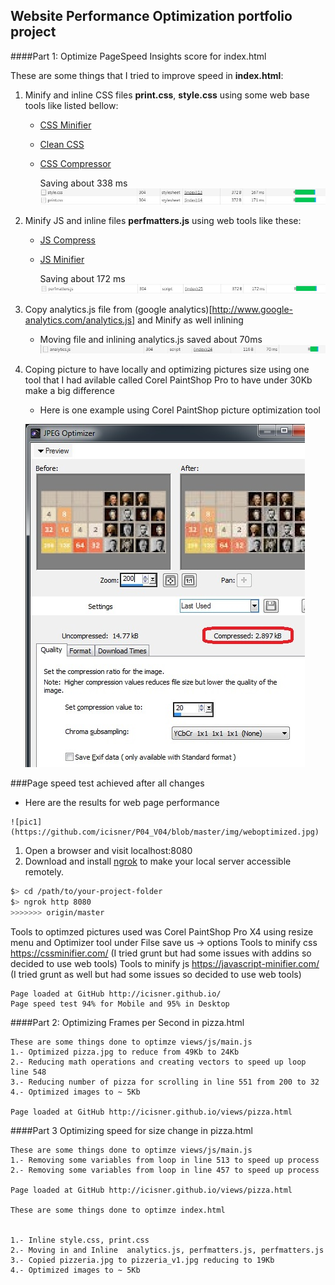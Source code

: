 ## Website Performance Optimization portfolio project

####Part 1: Optimize PageSpeed Insights score for index.html

These are some things that I tried to improve speed in **index.html**:

1. Minify and inline CSS files **print.css**, **style.css** using some web base tools like listed bellow:

    * [CSS Minifier](https://cssminifier.com/)
    * [Clean CSS](http://www.cleancss.com/css-minify/)
    * [CSS Compressor](http://csscompressor.com/)
    
      Saving about 338 ms 
      ![test](https://github.com/icisner/P04_V04/blob/master/img/CSS_1.JPG)
    
2. Minify JS and inline files **perfmatters.js** using web tools like these:

   * [JS Compress](http://jscompress.com/)
   * [JS Minifier](https://javascript-minifier.com/)
    
      Saving about 172 ms 
      ![test2](https://github.com/icisner/P04_V04/blob/master/img/JS_1.JPG)
   
3. Copy analytics.js file from (google analytics)[http://www.google-analytics.com/analytics.js] and Minify as well inlining
   * Moving file and inlining analytics.js saved about 70ms
      ![test3](https://github.com/icisner/P04_V04/blob/master/img/analytics_js.JPG)

4. Coping picture to have locally and optimizing pictures size using one tool that I had avilable called Corel PaintShop Pro to have under 30Kb make a big difference
   
   * Here is one example using Corel PaintShop picture optimization tool
   
	![pic](https://github.com/icisner/P04_V04/blob/master/img/CorelPaintShop.jpg)

###Page speed test achieved after all changes

   * Here are the results for web page performance
   
	![pic1](https://github.com/icisner/P04_V04/blob/master/img/weboptimized.jpg)




1. Open a browser and visit localhost:8080
1. Download and install [ngrok](https://ngrok.com/) to make your local server accessible remotely.

  ``` bash
  $> cd /path/to/your-project-folder
  $> ngrok http 8080
>>>>>>> origin/master
  ```

Tools to optimzed pictures used was Corel PaintShop Pro X4 using resize menu and Optimizer tool under Filse save us -> options
Tools to minify css https://cssminifier.com/ (I tried grunt but had some issues with addins so decided to use web tools)
Tools to minify js https://javascript-minifier.com/ (I tried grunt as well but had some issues so decided to use web tools)


	Page loaded at GitHub http://icisner.github.io/
	Page speed test 94% for Mobile and 95% in Desktop


####Part 2: Optimizing Frames per Second in pizza.html

	These are some things done to optimze views/js/main.js
	1.- Optimized pizza.jpg to reduce from 49Kb to 24Kb
	2.- Reducing math operations and creating vectors to speed up loop  line 548
	3.- Reducing number of pizza for scrolling in line 551 from 200 to 32
	4.- Optimized images to ~ 5Kb

	Page loaded at GitHub http://icisner.github.io/views/pizza.html

####Part 3 Optimizing speed for size change in pizza.html

	These are some things done to optimze views/js/main.js
	1.- Removing some variables from loop in line 513 to speed up process
	2.- Removing some variables from loop in line 457 to speed up process

	Page loaded at GitHub http://icisner.github.io/views/pizza.html

	These are some things done to optimze index.html


	1.- Inline style.css, print.css 
	2.- Moving in and Inline  analytics.js, perfmatters.js, perfmatters.js
	3.- Copied pizzeria.jpg to pizzeria_v1.jpg reducing to 19Kb
	4.- Optimized images to ~ 5Kb

